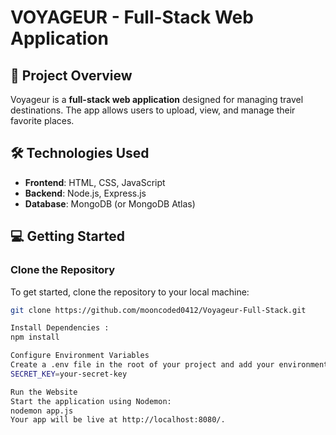 # VOYAGEUR - Full-Stack Web Application

## 🚀 Project Overview
Voyageur is a **full-stack web application** designed for managing travel destinations. The app allows users to upload, view, and manage their favorite places.

## 🛠 Technologies Used
- **Frontend**: HTML, CSS, JavaScript
- **Backend**: Node.js, Express.js
- **Database**: MongoDB (or MongoDB Atlas)

## 💻 Getting Started

### Clone the Repository
To get started, clone the repository to your local machine:

```bash
git clone https://github.com/mooncoded0412/Voyageur-Full-Stack.git

Install Dependencies :
npm install

Configure Environment Variables
Create a .env file in the root of your project and add your environment variables:
SECRET_KEY=your-secret-key

Run the Website
Start the application using Nodemon:
nodemon app.js
Your app will be live at http://localhost:8080/.

